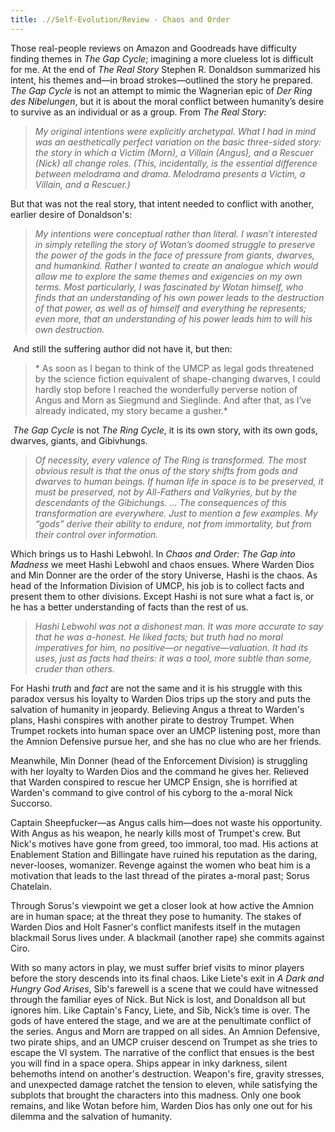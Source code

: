 ```yaml
---
title: .//Self-Evolution/Review - Chaos and Order
---
```


Those real-people reviews on Amazon and Goodreads have difficulty finding themes in *The Gap Cycle*; imagining a more clueless lot is difficult for me. At the end of *The Real Story* Stephen R. Donaldson summarized his intent, his themes and—in broad strokes—outlined the story he prepared. *The Gap Cycle* is not an attempt to mimic the Wagnerian epic of *Der Ring des Nibelungen*, but it is about the moral conflict between humanity’s desire to survive as an individual or as a group. From *The Real Story*:

> *My original intentions were explicitly archetypal. What I had in mind was an aesthetically perfect variation on the basic three-sided story: the story in which a Victim (Morn), a Villain (Angus), and a Rescuer (Nick) all change roles. (This, incidentally, is the essential difference between melodrama and drama. Melodrama presents a Victim, a Villain, and a Rescuer.)*

But that was not the real story, that intent needed to conflict with another, earlier desire of Donaldson's:

> *My intentions were conceptual rather than literal. I wasn’t interested in simply retelling the story of Wotan’s doomed struggle to preserve the power of the gods in the face of pressure from giants, dwarves, and humankind. Rather I wanted to create an analogue which would allow me to explore the same themes and exigencies on my own terms. Most particularly, I was fascinated by Wotan himself, who finds that an understanding of his own power leads to the destruction of that power, as well as of himself and everything he represents; even more, that an understanding of his power leads him to will his own destruction.*

 And still the suffering author did not have it, but then:

> * As soon as I began to think of the UMCP as legal gods threatened by the science fiction equivalent of shape-changing dwarves, I could hardly stop before I reached the wonderfully perverse notion of Angus and Morn as Siegmund and Sieglinde. And after that, as I’ve already indicated, my story became a gusher.*

 *The Gap Cycle* is not *The Ring Cycle*, it is its own story, with its own gods, dwarves, giants, and Gibivhungs.

> *Of necessity, every valence of The Ring is transformed. The most obvious result is that the onus of the story shifts from gods and dwarves to human beings. If human life in space is to be preserved, it must be preserved, not by All-Fathers and Valkyries, but by the descendants of the Gibichungs. … The consequences of this transformation are everywhere. Just to mention a few examples. My “gods” derive their ability to endure, not from immortality, but from their control over information.*

Which brings us to Hashi Lebwohl. In *Chaos and Order: The Gap into Madness* we meet Hashi Lebwohl and chaos ensues. Where Warden Dios and Min Donner are the order of the story Universe, Hashi is the chaos. As head of the Information Division of UMCP, his job is to collect facts and present them to other divisions. Except Hashi is not sure what a fact is, or he has a better understanding of facts than the rest of us.

> *Hashi Lebwohl was not a dishonest man. It was more accurate to say that he was a-honest. He liked facts; but truth had no moral imperatives for him, no positive—or negative—valuation. It had its uses, just as facts had theirs: it was a tool, more subtle than some, cruder than others.*

For Hashi *truth* and *fact* are not the same and it is his struggle with this paradox versus his loyalty to Warden Dios trips up the story and puts the salvation of humanity in jeopardy. Believing Angus a threat to Warden's plans, Hashi conspires with another pirate to destroy Trumpet. When Trumpet rockets into human space over an UMCP listening post, more than the Amnion Defensive pursue her, and she has no clue who are her friends.

Meanwhile, Min Donner (head of the Enforcement Division) is struggling with her loyalty to Warden Dios and the command he gives her. Relieved that Warden conspired to rescue her UMCP Ensign, she is horrified at Warden's command to give control of his cyborg to the a-moral Nick Succorso.

Captain Sheepfucker—as Angus calls him—does not waste his opportunity. With Angus as his weapon, he nearly kills most of Trumpet's crew. But Nick's motives have gone from greed, too immoral, too mad. His actions at Enablement Station and Billingate have ruined his reputation as the daring, never-looses, womanizer. Revenge against the women who beat him is a motivation that leads to the last thread of the pirates a-moral past; Sorus Chatelain.

Through Sorus's viewpoint we get a closer look at how active the Amnion are in human space; at the threat they pose to humanity. The stakes of Warden Dios and Holt Fasner's conflict manifests itself in the mutagen blackmail Sorus lives under. A blackmail (another rape) she commits against Ciro.

With so many actors in play, we must suffer brief visits to minor players before the story descends into its final chaos. Like Liete's exit in *A Dark and Hungry God Arises*, Sib's farewell is a scene that we could have witnessed through the familiar eyes of Nick. But Nick is lost, and Donaldson all but ignores him. Like Captain's Fancy, Liete, and Sib, Nick’s time is over. The gods of have entered the stage, and we are at the penultimate conflict of the series. Angus and Morn are trapped on all sides. An Amnion Defensive, two pirate ships, and an UMCP cruiser descend on Trumpet as she tries to escape the VI system. The narrative of the conflict that ensues is the best you will find in a space opera. Ships appear in inky darkness, silent behemoths intend on another's destruction. Weapon's fire, gravity stresses, and unexpected damage ratchet the tension to eleven, while satisfying the subplots that brought the characters into this madness. Only one book remains, and like Wotan before him, Warden Dios has only one out for his dilemma and the salvation of humanity.
